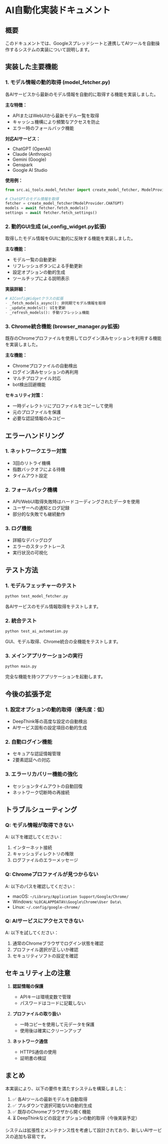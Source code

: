 # AI自動化実装ドキュメント

## 概要
このドキュメントでは、Googleスプレッドシートと連携してAIツールを自動操作するシステムの実装について説明します。

## 実装した主要機能

### 1. モデル情報の動的取得 (model_fetcher.py)

各AIサービスから最新のモデル情報を自動的に取得する機能を実装しました。

**主な特徴：**
- APIまたはWebUIから最新モデル一覧を取得
- キャッシュ機構により頻繁なアクセスを防止
- エラー時のフォールバック機能

**対応AIサービス：**
- ChatGPT (OpenAI)
- Claude (Anthropic)
- Gemini (Google)
- Genspark
- Google AI Studio

**使用例：**
```python
from src.ai_tools.model_fetcher import create_model_fetcher, ModelProvider

# ChatGPTのモデル情報を取得
fetcher = create_model_fetcher(ModelProvider.CHATGPT)
models = await fetcher.fetch_models()
settings = await fetcher.fetch_settings()
```

### 2. 動的GUI生成 (ai_config_widget.py拡張)

取得したモデル情報をGUIに動的に反映する機能を実装しました。

**主な機能：**
- モデル一覧の自動更新
- リフレッシュボタンによる手動更新
- 設定オプションの動的生成
- ツールチップによる説明表示

**実装詳細：**
```python
# AIConfigWidgetクラスの拡張
- _fetch_models_async(): 非同期でモデル情報を取得
- _update_models(): UIを更新
- _refresh_models(): 手動リフレッシュ機能
```

### 3. Chrome統合機能 (browser_manager.py拡張)

既存のChromeプロファイルを使用してログイン済みセッションを利用する機能を実装しました。

**主な機能：**
- Chromeプロファイルの自動検出
- ログイン済みセッションの再利用
- マルチプロファイル対応
- bot検出回避機能

**セキュリティ対策：**
- 一時ディレクトリにプロファイルをコピーして使用
- 元のプロファイルを保護
- 必要な認証情報のみコピー

## エラーハンドリング

### 1. ネットワークエラー対策
- 3回のリトライ機構
- 指数バックオフによる待機
- タイムアウト設定

### 2. フォールバック機構
- API/WebUI取得失敗時はハードコーディングされたデータを使用
- ユーザーへの通知とログ記録
- 部分的な失敗でも継続動作

### 3. ログ機能
- 詳細なデバッグログ
- エラーのスタックトレース
- 実行状況の可視化

## テスト方法

### 1. モデルフェッチャーのテスト
```bash
python test_model_fetcher.py
```
各AIサービスのモデル情報取得をテストします。

### 2. 統合テスト
```bash
python test_ai_automation.py
```
GUI、モデル取得、Chrome統合の全機能をテストします。

### 3. メインアプリケーションの実行
```bash
python main.py
```
完全な機能を持つアプリケーションを起動します。

## 今後の拡張予定

### 1. 設定オプションの動的取得（優先度：低）
- DeepThink等の高度な設定の自動検出
- AIサービス固有の設定項目の動的生成

### 2. 自動ログイン機能
- セキュアな認証情報管理
- 2要素認証への対応

### 3. エラーリカバリー機能の強化
- セッションタイムアウトの自動回復
- ネットワーク切断時の再接続

## トラブルシューティング

### Q: モデル情報が取得できない
A: 以下を確認してください：
1. インターネット接続
2. キャッシュディレクトリの権限
3. ログファイルのエラーメッセージ

### Q: Chromeプロファイルが見つからない
A: 以下のパスを確認してください：
- macOS: `~/Library/Application Support/Google/Chrome/`
- Windows: `%LOCALAPPDATA%\Google\Chrome\User Data\`
- Linux: `~/.config/google-chrome/`

### Q: AIサービスにアクセスできない
A: 以下を試してください：
1. 通常のChromeブラウザでログイン状態を確認
2. プロファイル選択が正しいか確認
3. セキュリティソフトの設定を確認

## セキュリティ上の注意

1. **認証情報の保護**
   - APIキーは環境変数で管理
   - パスワードはコードに記載しない

2. **プロファイルの取り扱い**
   - 一時コピーを使用して元データを保護
   - 使用後は確実にクリーンアップ

3. **ネットワーク通信**
   - HTTPS通信の使用
   - 証明書の検証

## まとめ

本実装により、以下の要件を満たすシステムを構築しました：

1. ✅ 各AIツールの最新モデルを自動取得
2. ✅ プルダウンで選択可能なUIの動的生成
3. ✅ 既存のChromeブラウザから開く機能
4. ⏳ DeepThinkなどの設定オプションの動的取得（今後実装予定）

システムは拡張性とメンテナンス性を考慮して設計されており、新しいAIサービスの追加も容易です。